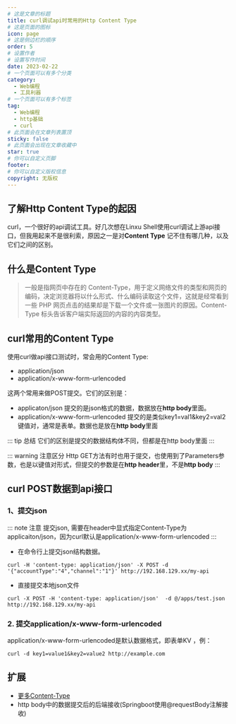 ```yaml
---
# 这是文章的标题
title: curl调试api时常用的Http Content Type
# 这是页面的图标
icon: page
# 这是侧边栏的顺序
order: 5
# 设置作者
# 设置写作时间
date: 2023-02-22
# 一个页面可以有多个分类
category:
  - Web编程
  - 工具利器
# 一个页面可以有多个标签
tag:
  - Web编程
  - http基础
  - curl
# 此页面会在文章列表置顶
sticky: false
# 此页面会出现在文章收藏中
star: true
# 你可以自定义页脚
footer: 
# 你可以自定义版权信息
copyright: 无版权
---
```





## 了解Http Content Type的起因

curl，一个很好的api调试工具。好几次想在Linxu Shell使用curl调试上游api接口，但我用起来不是很利索，原因之一是对**Content Type** 记不住有哪几种，以及它们之间的区别。



## 什么是Content Type 

>一般是指网页中存在的 Content-Type，用于定义网络文件的类型和网页的编码，决定浏览器将以什么形式、什么编码读取这个文件，这就是经常看到一些 PHP 网页点击的结果却是下载一个文件或一张图片的原因。Content-Type 标头告诉客户端实际返回的内容的内容类型。


## curl常用的Content Type ###

使用curl做api接口测试时，常会用的Content Type:
- application/json
- application/x-www-form-urlencoded

这两个常用来做POST提交。它们的区别是：
- applicaton/json 提交的是json格式的数据，数据放在**http body**里面。
- application/x-www-form-urlencoded 提交的是类似key1=val1&key2=val2键值对，通常是表单。数据也是放在**http body**里面

::: tip 总结
它们的区别是提交的数据结构体不同，但都是在http body里面
:::

::: warning 注意区分
Http GET方法有时也用于提交，也使用到了Parameters参数，也是以键值对形式，但提交的参数是在**http header**里，不是**http body**
:::


## curl POST数据到api接口

### 1、提交json

::: note 注意
提交json, 需要在header中显式指定Content-Type为applicaiton/json，因为curl默认是application/x-www-form-urlencoded
:::
- 在命令行上提交json结构数据。

```shell
curl -H 'content-type: application/json' -X POST -d '{"accountType":"4","channel":"1"}' http://192.168.129.xx/my-api
```
- 直接提交本地json文件

```shell
curl -X POST -H 'content-type: application/json'  -d @/apps/test.json http://192.168.129.xx/my-api
```

### 2. 提交application/x-www-form-urlencoded
application/x-www-form-urlencoded是默认数据格式，即表单KV
，例：
```shell
curl -d key1=value1&key2=value2 http://example.com
```

## 扩展
- [更多Content-Type](https://www.runoob.com/http/http-content-type.html)
- http body中的数据提交后的后端接收(Springboot使用@requestBody注解接收)